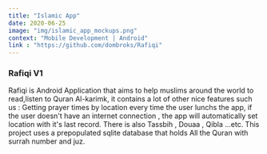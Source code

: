 ```yaml
---
title: "Islamic App"
date: 2020-06-25
image: "img/islamic_app_mockups.png"
context: "Mobile Development | Android"
link : "https://github.com/dombroks/Rafiqi"
---
```

### Rafiqi V1

Rafiqi is Android Application that aims to help muslims around the world to read,listen to Quran Al-karimk, it contains a lot of other nice features such us : Getting prayer times by location every time the user lunchs the app, if the user doesn't have an internet connection , the app will automatically set location with it's last record. There is also Tassbih , Douaa , Qibla ...etc. 
This project uses a prepopulated sqlite database that holds All the Quran with surrah number and juz.
